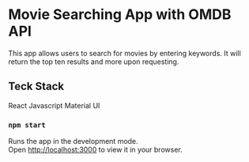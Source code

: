 # Movie Searching App with OMDB API
This app allows users to search for movies by entering keywords. It will return the top ten results and more upon requesting.
## Teck Stack

React
Javascript
Material UI

### `npm start`

Runs the app in the development mode.\
Open [http://localhost:3000](http://localhost:3000) to view it in your browser.